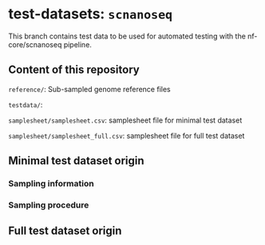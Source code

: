# test-datasets: `scnanoseq`

<!---
TODO: add link to scnanoseq pipeline when ready
-->
This branch contains test data to be used for automated testing with the nf-core/scnanoseq pipeline.

## Content of this repository

`reference/`: Sub-sampled genome reference files

<!---
TODO: add more info here under testdata
-->
`testdata/`:

`samplesheet/samplesheet.csv`: samplesheet file for minimal test dataset

`samplesheet/samplesheet_full.csv`: samplesheet file for full test dataset

## Minimal test dataset origin

<!---
TODO: add brief data information (noting that it's >Q20 technology) and citation
-->

### Sampling information

### Sampling procedure

<!---
Not all branches have this but thought it was nice in `rnaseq` https://github.com/nf-core/test-datasets/tree/rnaseq#sampling-procedure
Think having some of this inforamtion will be helpful
-->

## Full test dataset origin

<!---
TODO: Again, add brief data information (noting that it's >Q20 technology) and citation
-->

<!---
TODO: ensure there is no other relevant info. that should be added
-->